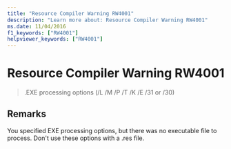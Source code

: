 ```yaml
---
title: "Resource Compiler Warning RW4001"
description: "Learn more about: Resource Compiler Warning RW4001"
ms.date: 11/04/2016
f1_keywords: ["RW4001"]
helpviewer_keywords: ["RW4001"]
---
```

# Resource Compiler Warning RW4001

> .EXE processing options (/L /M /P /T /K /E /31 or /30)

## Remarks

You specified EXE processing options, but there was no executable file to process. Don't use these options with a .res file.
